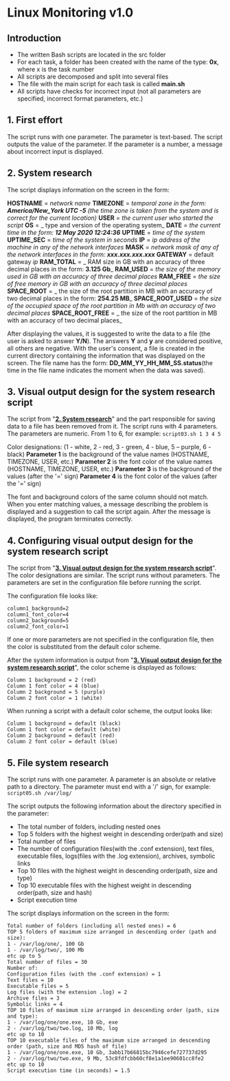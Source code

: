 # Linux Monitoring v1.0

## Introduction

- The written Bash scripts are located in the src folder
- For each task, a folder has been created with the name of the type: **0x**, where x is the task number
- All scripts are decomposed and split into several files
- The file with the main script for each task is called **main.sh**
- All scripts have checks for incorrect input (not all parameters are specified, incorrect format parameters, etc.)

## 1. First effort
The script runs with one parameter. The parameter is text-based.
The script outputs the value of the parameter.
If the parameter is a number, a message about incorrect input is displayed.

## 2. System research
The script displays information on the screen in the form:

**HOSTNAME** = _network name_
**TIMEZONE** = _temporal zone in the form: **America/New_York UTC -5** (the time zone is taken from the system and is correct for the current location)_
**USER** = _the current user who started the script_
**OS** = _ type and version of the operating system_
**DATE** = _the current time in the form: **12 May 2020 12:24:36**_
**UPTIME** = _time of the system_
**UPTIME_SEC** = _time of the system in seconds_
**IP** = _ip address of the machine in any of the network interfaces_
**MASK** = _network mask of any of the network interfaces in the form: **xxx.xxx.xxx.xxx**_
**GATEWAY** = default gateway _ip_
**RAM_TOTAL** = _ RAM size in GB with an accuracy of three decimal places in the form: **3.125 Gb**_
**RAM_USED** = _the size of the memory used in GB with an accuracy of three decimal places_
**RAM_FREE** = _the size of free memory in GB with an accuracy of three decimal places_
**SPACE_ROOT** = _ the size of the root partition in MB with an accuracy of two decimal places in the form: **254.25 MB**_
**SPACE_ROOT_USED** = _the size of the occupied space of the root partition in Mb with an accuracy of two decimal places_
**SPACE_ROOT_FREE** = _ the size of the root partition in MB with an accuracy of two decimal places_

After displaying the values, it is suggested to write the data to a file (the user is asked to answer **Y/N**).
The answers **Y** and **y** are considered positive, all others are negative.
With the user's consent, a file is created in the current directory containing the information that was displayed on the screen.
The file name has the form: **DD_MM_YY_HH_MM_SS.status**(the time in the file name indicates the moment when the data was saved).

## 3. Visual output design for the system research script
The script from "[**2. System research**](#2-system-research)" and the part responsible for saving data to a file has been removed from it.
The script runs with 4 parameters. The parameters are numeric. From 1 to 6, for example:
`script03.sh 1 3 4 5`

Color designations: (1 - white, 2 - red, 3 - green, 4 - blue, 5 – purple, 6 - black)
**Parameter 1** is the background of the value names (HOSTNAME, TIMEZONE, USER, etc.)
**Parameter 2** is the font color of the value names (HOSTNAME, TIMEZONE, USER, etc.)
**Parameter 3** is the background of the values (after the '=' sign)
**Parameter 4** is the font color of the values (after the '=' sign)

The font and background colors of the same column should not match.
When you enter matching values, a message describing the problem is displayed and a suggestion to call the script again.
After the message is displayed, the program terminates correctly.

## 4. Configuring visual output design for the system research script
The script from "[**3. Visual output design for the system research script**](#part-3-visual-output-design-for-the-system-research-script)". The color designations are similar.
The script runs without parameters. The parameters are set in the configuration file before running the script.

The configuration file looks like:
```
column1_background=2
column1_font_color=4
column2_background=5
column2_font_color=1
```
If one or more parameters are not specified in the configuration file, then the color is substituted from the default color scheme.

After the system information is output from "[**3. Visual output design for the system research script**](#part-3-visual-output-design-for-the-system-research-script)", the color scheme is displayed as follows:
```
Column 1 background = 2 (red)
Column 1 font color = 4 (blue)
Column 2 background = 5 (purple)
Column 2 font color = 1 (white)
```

When running a script with a default color scheme, the output looks like:
```
Column 1 background = default (black)
Column 1 font color = default (white)
Column 2 background = default (red)
Column 2 font color = default (blue)
```

## 5. File system research
The script runs with one parameter.
A parameter is an absolute or relative path to a directory. The parameter must end with a '/' sign, for example: 
`script05.sh /var/log/`

The script outputs the following information about the directory specified in the parameter:
- The total number of folders, including nested ones
- Top 5 folders with the highest weight in descending order(path and size)
- Total number of files
- The number of configuration files(with the .conf extension), text files, executable files, logs(files with the .log extension), archives, symbolic links
- Top 10 files with the highest weight in descending order(path, size and type)
- Top 10 executable files with the highest weight in descending order(path, size and hash)
- Script execution time

The script displays information on the screen in the form:
```
Total number of folders (including all nested ones) = 6  
TOP 5 folders of maximum size arranged in descending order (path and size):  
1 - /var/log/one/, 100 Gb  
1 - /var/log/two/, 100 Mb  
etc up to 5
Total number of files = 30
Number of:  
Configuration files (with the .conf extension) = 1 
Text files = 10  
Executable files = 5
Log files (with the extension .log) = 2  
Archive files = 3  
Symbolic links = 4  
TOP 10 files of maximum size arranged in descending order (path, size and type):  
1 - /var/log/one/one.exe, 10 Gb, exe  
2 - /var/log/two/two.log, 10 Mb, log  
etc up to 10  
TOP 10 executable files of the maximum size arranged in descending order (path, size and MD5 hash of file)  
1 - /var/log/one/one.exe, 10 Gb, 3abb17b66815bc7946cefe727737d295  
2 - /var/log/two/two.exe, 9 Mb, 53c8fdfcbb60cf8e1a1ee90601cc8fe2  
etc up to 10  
Script execution time (in seconds) = 1.5
```
